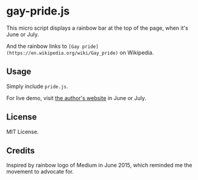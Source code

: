# gay-pride.js

This micro script displays a rainbow bar at the top of the page, when it's June or July.

And the rainbow links to `[Gay pride](https://en.wikipedia.org/wiki/Gay_pride)` on Wikipedia.

## Usage

Simply include `pride.js`.

For live demo, visit [the author's website](http://joyneop.xyz/) in June or July.

## License

MIT License.

## Credits

Inspired by rainbow logo of Medium in June 2015, which reminded me the movement to advocate for.
